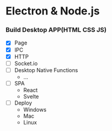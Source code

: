 # Electron & Node.js

### Build Desktop APP(HTML CSS JS)

- [x] Page
- [x] IPC
- [x] HTTP
- [ ] Socket.io
- [ ] Desktop Native Functions
  - ... 
- [ ] SPA
  - React
  - Svelte
- [ ] Deploy
  - Windows
  - Mac
  - Linux